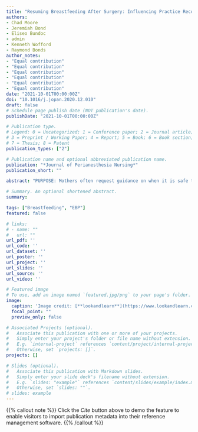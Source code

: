 ```yaml
---
title: "Resuming Breastfeeding After Surgery: Influencing Practice Recommendations."
authors:
- Chad Moore
- Jeremiah Bond
- Eliseo Bundoc
- admin
- Kenneth Wofford
- Raymond Bonds
author_notes:
- "Equal contribution"
- "Equal contribution"
- "Equal contribution"
- "Equal contribution"
- "Equal contribution"
- "Equal contribution"
date: "2021-10-01T00:00:00Z"
doi: "10.1016/j.jopan.2020.12.010"
draft: false
# Schedule page publish date (NOT publication's date).
publishDate: "2021-10-01T00:00:00Z"

# Publication type.
# Legend: 0 = Uncategorized; 1 = Conference paper; 2 = Journal article;
# 3 = Preprint / Working Paper; 4 = Report; 5 = Book; 6 = Book section;
# 7 = Thesis; 8 = Patent
publication_types: ["2"]

# Publication name and optional abbreviated publication name.
publication: "*Journal of Perianesthesia Nursing*"
publication_short: ""

abstract: "PURPOSE: Mothers often request guidance on when it is safe to resume breastfeeding after surgery. At our institution, this guidance was inconsistent  and not well-grounded in current research. This project sought to bring  recommendations to patients in line with current evidence about when to recommend  resumption of breastfeeding after surgery. DESIGN: A local practice guideline was  developed based on our systematic review, then staff were educated about the  guideline. METHODS: Transfer to clinical practice was measured by reported  practice recommendations. A repeated measures design measured change in provider  knowledge, recommendations, and confidence in these recommendations. A follow-up  assessment was conducted at 2 years to measure long-term impact. FINDINGS: After  the educational session, there was a two-fold increase in the number of  perianesthesia staff who recommended resumption of breastfeeding as soon as the  mother had recovered from anesthesia. CONCLUSIONS: This evidence-based practice  project standardized delivery of breastfeeding recommendations by perioperative staff."

# Summary. An optional shortened abstract.
summary: 

tags: ["Breastfeeding", "EBP"]
featured: false

# links:
# - name: ""
#   url: ""
url_pdf: ''
url_code: ''
url_dataset: ''
url_poster: ''
url_project: ''
url_slides: ''
url_source: ''
url_video: ''

# Featured image
# To use, add an image named `featured.jpg/png` to your page's folder. 
image:
  caption: 'Image credit: [**lookandlearn**](https://www.lookandlearn.com/history-images/YW018430V/A-mother-breastfeeding-her-child)'
  focal_point: ""
  preview_only: false

# Associated Projects (optional).
#   Associate this publication with one or more of your projects.
#   Simply enter your project's folder or file name without extension.
#   E.g. `internal-project` references `content/project/internal-project/index.md`.
#   Otherwise, set `projects: []`.
projects: []

# Slides (optional).
#   Associate this publication with Markdown slides.
#   Simply enter your slide deck's filename without extension.
#   E.g. `slides: "example"` references `content/slides/example/index.md`.
#   Otherwise, set `slides: ""`.
# slides: example
---
```


{{% callout note %}}
Click the *Cite* button above to demo the feature to enable visitors to import publication metadata into their reference management software.
{{% /callout %}}




